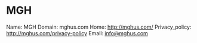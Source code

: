 
# MGH

Name: MGH
Domain: mghus.com
Home: http://mghus.com/
Privacy_policy: http://mghus.com/privacy-policy
Email: info@mghus.com
